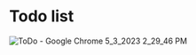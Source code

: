 # Todo list 
![ToDo - Google Chrome 5_3_2023 2_29_46 PM](https://user-images.githubusercontent.com/125316110/235886953-2e00fcc5-690b-439d-ae22-1a225e6b4333.png)
